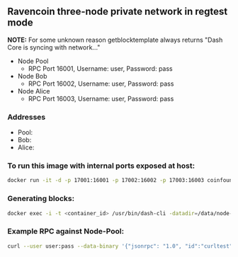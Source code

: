 ## Ravencoin three-node private network in regtest mode

**NOTE:** For some unknown reason getblocktemplate always returns "Dash Core is syncing with network..."

- Node Pool
  - RPC Port 16001, Username: user, Password: pass
- Node Bob
  - RPC Port 16002, Username: user, Password: pass
- Node Alice
  - RPC Port 16003, Username: user, Password: pass

### Addresses

- Pool:
- Bob:
- Alice:

### To run this image with internal ports exposed at host:

```bash
docker run -it -d -p 17001:16001 -p 17002:16002 -p 17003:16003 coinfoundry/dash-private-testnet
```

### Generating blocks:

```bash
docker exec -i -t <container_id> /usr/bin/dash-cli -datadir=/data/node-pool generate 1
```

### Example RPC against Node-Pool:

```bash
curl --user user:pass --data-binary '{"jsonrpc": "1.0", "id":"curltest", "method": "getinfo", "params": [] }' -H 'content-type: application/json;' http://127.0.0.1:16001/
```

